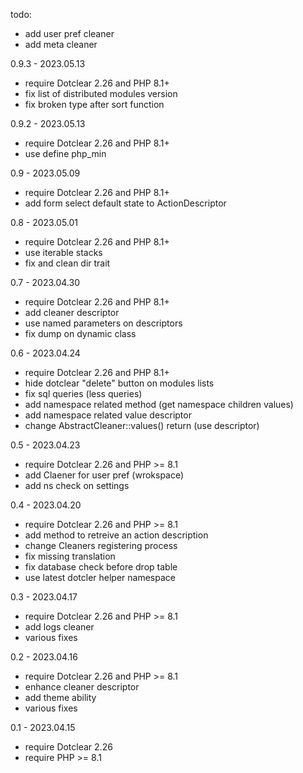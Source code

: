 todo:
- add user pref cleaner
- add meta cleaner

0.9.3 - 2023.05.13
- require Dotclear 2.26 and PHP 8.1+
- fix list of distributed modules version
- fix broken type after sort function

0.9.2 - 2023.05.13
- require Dotclear 2.26 and PHP 8.1+
- use define php_min

0.9 - 2023.05.09
- require Dotclear 2.26 and PHP 8.1+
- add form select default state to ActionDescriptor

0.8 - 2023.05.01
- require Dotclear 2.26 and PHP 8.1+
- use iterable stacks
- fix and clean dir trait

0.7 - 2023.04.30
- require Dotclear 2.26 and PHP 8.1+
- add cleaner descriptor
- use named parameters on descriptors
- fix dump on dynamic class

0.6 - 2023.04.24
- require Dotclear 2.26 and PHP 8.1+
- hide dotclear "delete" button on modules lists
- fix sql queries (less queries)
- add namespace related method (get namespace children values)
- add namespace related value descriptor
- change AbstractCleaner::values() return (use descriptor)

0.5 - 2023.04.23
- require Dotclear 2.26 and PHP >= 8.1
- add Claener for user pref (wrokspace)
- add ns check on settings

0.4 - 2023.04.20
- require Dotclear 2.26 and PHP >= 8.1
- add method to retreive an action description
- change Cleaners registering process
- fix missing translation
- fix database check before drop table
- use latest dotcler helper namespace

0.3 - 2023.04.17
- require Dotclear 2.26 and PHP >= 8.1
- add logs cleaner
- various fixes

0.2 - 2023.04.16
- require Dotclear 2.26 and PHP >= 8.1
- enhance cleaner descriptor
- add theme ability
- various fixes

0.1 - 2023.04.15
- require Dotclear 2.26
- require PHP >= 8.1